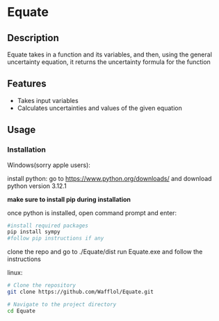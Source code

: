 # Equate

## Description

Equate takes in a function and its variables, and then, using the general uncertainty equation, it returns the uncertainty formula for the function

## Features

- Takes input variables
- Calculates uncertainties and values of the given equation

## Usage

### Installation
Windows(sorry apple users):

install python: go to https://www.python.org/downloads/ and download python version 3.12.1

**make sure to install pip during installation**

once python is installed, open command prompt and enter:
```bash
#install required packages
pip install sympy
#follow pip instructions if any
```

clone the repo and go to ./Equate/dist
run Equate.exe and follow the instructions


linux: 
```bash
# Clone the repository
git clone https://github.com/Wafflol/Equate.git

# Navigate to the project directory
cd Equate
